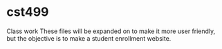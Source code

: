 # cst499
Class work
These files will be expanded on to make it more user friendly, but the objective is to make a student enrollment website. 
